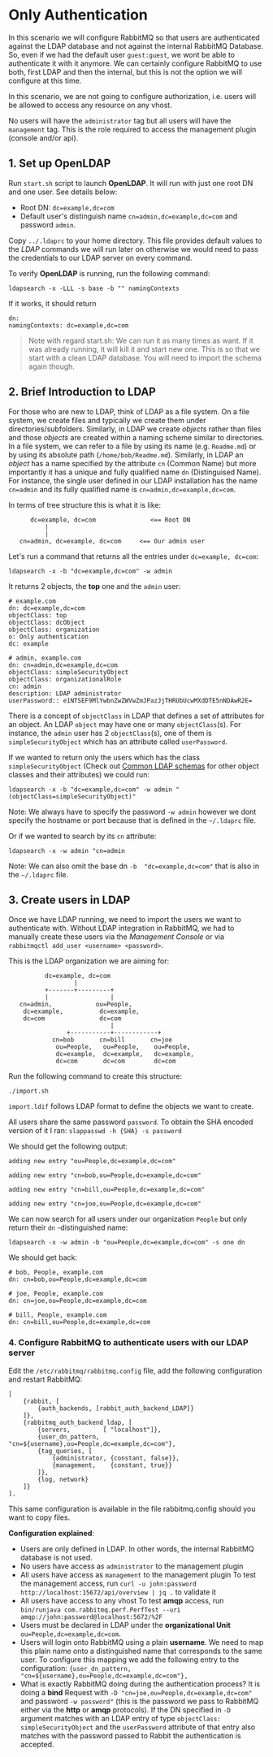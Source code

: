 # Only Authentication

In this scenario we will configure RabbitMQ so that users are authenticated against the LDAP database and not against the internal RabbitMQ Database. So, even if we had the default user `guest:guest`, we wont be able to authenticate it with it anymore. We can certainly configure RabbitMQ to use both, first LDAP and then the internal, but this is not the option we will configure at this time.

In this scenario, we are not going to configure authorization, i.e. users will be allowed to access any resource on any vhost.

No users will have the `administrator` tag but all users will have the `management` tag. This is the role required to access the management plugin (console and/or api).

## 1. Set up OpenLDAP

Run `start.sh` script to launch **OpenLDAP**. It will run with just one root DN and one user. See details below:
  - Root DN: `dc=example,dc=com`
  - Default user's distinguish name `cn=admin,dc=example,dc=com` and password `admin`.

Copy `../.ldaprc` to your home directory. This file provides default values to the *LDAP* commands we will run later on otherwise we would need to pass the credentials to our LDAP server on every command.

To verify **OpenLDAP** is running, run the following command:

```
ldapsearch -x -LLL -s base -b "" namingContexts
```

If it works, it should return

```
dn:
namingContexts: dc=example,dc=com
```

> Note with regard start.sh: We can run it as many times as want. If it was already running, it will kill it and start new one. This is so that we start with a clean LDAP database. You will need to import the schema again though.

## 2. Brief Introduction to LDAP

For those who are new to LDAP, think of LDAP as a file system. On a file system, we create files and typically we create them under directories/subfolders. Similarly, in LDAP we create *objects* rather than files and those *objects* are created within a naming scheme similar to directories. In a file system, we can refer to a file by using its name (e.g. `Readme.md`) or by using its absolute path (`/home/bob/Readme.md`). Similarly, in LDAP an *object* has a name specified by the attribute `cn` (Common Name) but more importantly it has a unique and fully qualified name `dn` (Distinguised Name). For instance, the single user defined in our LDAP installation has the name `cn=admin` and its fully qualified name is `cn=admin,dc=example,dc=com`.

In terms of tree structure this is what it is like:

```
      dc=example, dc=com               <== Root DN
          |
          |
   cn=admin, dc=example, dc=com     <== Our admin user
```

Let's run a command that returns all the entries under `dc=example, dc=com`:

```
ldapsearch -x -b "dc=example,dc=com" -w admin
```

It returns 2 objects, the **top** one and the `admin` user:

```
# example.com
dn: dc=example,dc=com
objectClass: top
objectClass: dcObject
objectClass: organization
o: Only authentication
dc: example

# admin, example.com
dn: cn=admin,dc=example,dc=com
objectClass: simpleSecurityObject
objectClass: organizationalRole
cn: admin
description: LDAP administrator
userPassword:: e1NTSEF9MlYwbnZwZWVwZmJPazJjTHRUbUcwMXdDTE5nNDAwR2E=
```

There is a concept of `objectClass` in LDAP that defines a set of attributes for an object. An LDAP  `object` may have one or many `objectClass`(s). For instance, the `admin` user has 2 `objectClass`(s), one of them is `simpleSecurityObject` which has an attribute called `userPassword`.

If we wanted to return only the users which has the class `simpleSecurityObject` (Check out [Common LDAP schemas](https://oav.net/mirrors/LDAP-ObjectClasses.html) for other object classes and their attributes) we could run:

```
ldapsearch -x -b "dc=example,dc=com" -w admin "(objectClass=simpleSecurityObject)"
```

Note: We always have to specify the password `-w admin` however we dont specify the hostname or port because that is defined in the `~/.ldaprc` file.

Or if we wanted to search by its `cn` attribute:

```
ldapsearch -x -w admin "cn=admin
```

Note: We can also omit the base dn `-b  "dc=example,dc=com"` that is also in the  `~/.ldaprc` file.

## 3. Create users in LDAP

Once we have LDAP running, we need to import the users we want to authenticate with. Without LDAP integration in RabbitMQ, we had to manually create these users via the *Management Console* or via `rabbitmqctl add_user <username> <password>`.

This is the LDAP organization we are aiming for:

```
          dc=example, dc=com
                  |
          +-------+---------+
          |                 |
   cn=admin,            ou=People,
    dc=example,          dc=example,
    dc=com               dc=com
                            |
                +-----------+------------+
            cn=bob       cn=bill       cn=joe
             ou=People,   ou=People,    ou=People,
             dc=example,  dc=example,   dc=example,
             dc=com       dc=com        dc=com
```

Run the following command to create this structure:

```
./import.sh
```

`import.ldif` follows LDAP format to define the objects we want to create.

All users share the same password `password`. To obtain the SHA encoded version of it I ran: `slappasswd -h {SHA} -s password`

We should get the following output:

```
adding new entry "ou=People,dc=example,dc=com"

adding new entry "cn=bob,ou=People,dc=example,dc=com"

adding new entry "cn=bill,ou=People,dc=example,dc=com"

adding new entry "cn=joe,ou=People,dc=example,dc=com"
```

We can now search for all users under our organization `People` but only return their `dn` -distinguished name:

```
ldapsearch -x -w admin -b "ou=People,dc=example,dc=com" -s one dn
```

We should get back:

```
# bob, People, example.com
dn: cn=bob,ou=People,dc=example,dc=com

# joe, People, example.com
dn: cn=joe,ou=People,dc=example,dc=com

# bill, People, example.com
dn: cn=bill,ou=People,dc=example,dc=com
```

### 4. Configure RabbitMQ to authenticate users with our LDAP server

Edit the `/etc/rabbitmq/rabbitmq.config` file, add the following configuration and restart RabbitMQ:

```
[
    {rabbit, [
        {auth_backends, [rabbit_auth_backend_LDAP]}
    ]},
    {rabbitmq_auth_backend_ldap, [
        {servers,         [ "localhost"]},
        {user_dn_pattern, "cn=${username},ou=People,dc=example,dc=com"},
        {tag_queries, [
            {administrator, {constant, false}},
            {management,    {constant, true}}
        ]},
        {log, network}
    ]}
].
```

This same configuration is available in the file rabbitmq.config should you want to copy files.

**Configuration explained**:

- Users are only defined in LDAP. In other words, the internal RabbitMQ database is not used.
- No users have access as `administrator` to the management plugin
- All users have access as `management` to the management plugin
  To test the management access, run `curl -u john:password http://localhost:15672/api/overview | jq .` to validate it
- All users have access to any vhost
  To test **amqp** access, run `bin/runjava com.rabbitmq.perf.PerfTest --uri amqp://john:password@localhost:5672/%2F`
- Users must be declared in LDAP under the **organizational Unit** `ou=People,dc=example,dc=com`.
- Users will login onto RabbitMQ using a plain **username**. We need to map this plain name onto a distinguished name that corresponds to the same user.
  To configure this mapping we add the following entry to the configuration: `{user_dn_pattern, "cn=${username},ou=People,dc=example,dc=com"},`
- What is exactly RabbitMQ doing during the authentication process? It is doing a **bind** Request with `-D "cn=joe,ou=People,dc=example,dc=com"` and password `-w password"` (this is the password we pass to RabbitMQ either via the **http** or **amqp** protocols).  If the DN specified in `-D` argument matches with an LDAP entry of type `objectClass: simpleSecurityObject` and the `userPassword` attribute of that entry also matches with the password passed to Rabbit the authentication is accepted.
